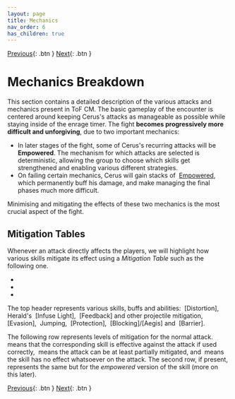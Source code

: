 ```yaml
---
layout: page
title: Mechanics
nav_order: 6
has_children: true
---
```


[Previous](../introduction/lcm.html){: .btn } [Next](general.html){: .btn }

# Mechanics Breakdown

This section contains a detailed description of the various attacks and mechanics present in ToF CM. The basic gameplay of the encounter is centered around keeping Cerus's attacks as manageable as possible while staying inside of the enrage timer. The fight **becomes progressively more difficult and unforgiving**, due to two important mechanics:

- In later stages of the fight, some of Cerus's recurring attacks will be <img class="inline empowered_add"> **Empowered**. The mechanism for which attacks are selected is deterministic, allowing the group to choose which skills get strengthened and enabling various different strategies.
- On failing certain mechanics, Cerus will gain stacks of <img class="inline empowered"> [Empowered], which permanently buff his damage, and make managing the final phases much more difficult.

Minimising and mitigating the effects of these two mechanics is the most crucial aspect of the fight.

## Mitigation Tables

Whenever an attack directly affects the players, we will highlight how various skills mitigate its effect using a _Mitigation Table_ such as the following one.
<div>
  <ul class="mechtable">
    <li class="table-header">
      <img class="table-img distort">
      <img class="table-img glint_h">
      <img class="table-img feedback">
      <img class="table-img dodge">
      <img class="table-img jump">
      <img class="table-img protection">
      <img class="table-img block">
      <img class="table-img barrier">
    </li>
    <li class="table-row">
      <img class="table-img ok">
      <img class="table-img ok">
      <img class="table-img ok">
      <img class="table-img kinda">
      <img class="table-img kinda">
      <img class="table-img notok">
      <img class="table-img notok">
      <img class="table-img notok">
    </li>
    <li class="emp-row">
      <img class="table-img ok">
      <img class="table-img ok">
      <img class="table-img ok">
      <img class="table-img kinda">
      <img class="table-img kinda">
      <img class="table-img notok">
      <img class="table-img notok">
      <img class="table-img notok">
    </li>
  </ul>
</div>
The top header represents various skills, buffs and abilities:  <img class="inline distort"> [Distortion], Herald's <img class="inline glint_h"> [Infuse Light], <img class="inline feedback"> [Feedback] and other projectile mitigation, <img class="inline dodge"> [Evasion], <img class="inline jump"> Jumping, <img class="inline protection"> [Protection], <img class="inline block"> [Blocking]/[Aegis] and <img class="inline barrier"> [Barrier].

The following row represents levels of mitigation for the normal attack. <img class="inline ok"> means that the corresponding skill is effective against the attack if used correctly, <img class="inline kinda"> means the attack can be at least partially mitigated, and <img class="inline notok"> means the skill has no effect whatsoever on the attack. The second row, if present, represents the same but for the _empowered_ version of the skill (more on this later).

[Previous](../introduction/lcm.html){: .btn } [Next](general.html){: .btn }

[Empowered]: https://wiki.guildwars2.com/wiki/Empowered_(Cerus)
[Distortion]: https://wiki.guildwars2.com/wiki/Distortion
[Infuse Light]: https://wiki.guildwars2.com/wiki/Infuse_Light
[Feedback]: https://wiki.guildwars2.com/wiki/Feedback
[Evasion]: https://wiki.guildwars2.com/wiki/Evade
[Protection]: https://wiki.guildwars2.com/wiki/Protection
[Blocking]: https://wiki.guildwars2.com/wiki/Block
[Aegis]: https://wiki.guildwars2.com/wiki/Aegis
[Barrier]: https://wiki.guildwars2.com/wiki/Barrier

